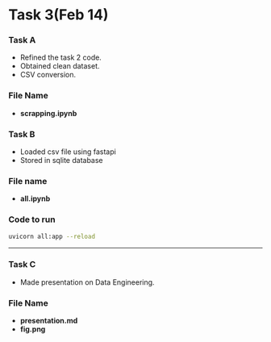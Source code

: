  # Task 3(Feb 14)
 
### Task A
- Refined the task 2 code.
- Obtained clean dataset.
- CSV conversion.
### File Name 
- **scrapping.ipynb**
### Task B
- Loaded csv file using fastapi
- Stored in sqlite database
###  File name
- **all.ipynb**
### Code to run 
``` bash 
uvicorn all:app --reload
```
---
### Task C
- Made presentation on Data Engineering.
### File Name
- **presentation.md**
- **fig.png**


